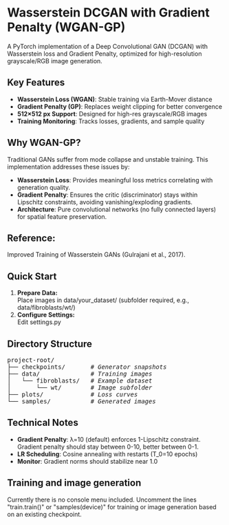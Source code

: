 # Wasserstein DCGAN with Gradient Penalty (WGAN-GP)

A PyTorch implementation of a Deep Convolutional GAN (DCGAN) with Wasserstein loss and Gradient Penalty, optimized for high-resolution grayscale/RGB image generation.

## Key Features
- **Wasserstein Loss (WGAN)**: Stable training via Earth-Mover distance
- **Gradient Penalty (GP)**: Replaces weight clipping for better convergence
- **512×512 px Support**: Designed for high-res grayscale/RGB images
- **Training Monitoring**: Tracks losses, gradients, and sample quality

## Why WGAN-GP?
Traditional GANs suffer from mode collapse and unstable training. This implementation addresses these issues by:
- **Wasserstein Loss**: Provides meaningful loss metrics correlating with generation quality.
- **Gradient Penalty**: Ensures the critic (discriminator) stays within Lipschitz constraints, avoiding vanishing/exploding gradients.
- **Architecture**: Pure convolutional networks (no fully connected layers) for spatial feature preservation.

## Reference: 
Improved Training of Wasserstein GANs (Gulrajani et al., 2017).

## Quick Start
1. **Prepare Data:**<br> 
Place images in data/your_dataset/ (subfolder required, e.g., data/fibroblasts/wt/)
2. **Configure Settings:**<br> 
Edit settings.py

## Directory Structure
<pre>
project-root/
├── checkpoints/       <em># Generator snapshots</em>
├── data/              <em># Training images</em>
│   └── fibroblasts/   <em># Example dataset</em>
│       └── wt/        <em># Image subfolder</em>
├── plots/             <em># Loss curves</em>
└── samples/           <em># Generated images</em>
</pre>

## Technical Notes
- **Gradient Penalty**: λ=10 (default) enforces 1-Lipschitz constraint. Gradient penalty should stay between 0-10, better between 0-1.
- **LR Scheduling**: Cosine annealing with restarts (T_0=10 epochs)
- **Monitor**: Gradient norms should stabilize near 1.0

## Training and image generation
Currently there is no console menu included. Uncomment the lines "train.train()" or "samples(device)" for training or image generation based on an existing checkpoint.








